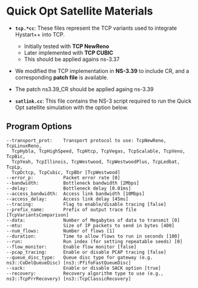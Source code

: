 # Quick Opt Satellite Materials

- **`tcp.*cc`**: These files represent the TCP variants used to integrate Hystart++ into TCP.  
  - Initially tested with **TCP NewReno**  
  - Later implemented with **TCP CUBIC**
  - This should be applied agains ns-3.37

- We modified the TCP implementation in **NS-3.39** to include CR, and a corresponding **patch file** is available.
- The patch ns3.39_CR should be applied againg ns-3.39


- **`satlink.cc`**: This file contains the NS-3 script required to run the Quick Opt satellite simulation with the option below.

## Program Options

```text
--transport_prot:    Transport protocol to use: TcpNewReno, TcpLinuxReno,
  TcpHybla, TcpHighSpeed, TcpHtcp, TcpVegas, TcpScalable, TcpVeno, TcpBic,
  TcpYeah, TcpIllinois, TcpWestwood, TcpWestwoodPlus, TcpLedbat, TcpLp,
  TcpDctcp, TcpCubic, TcpBbr [TcpWestwood]
--error_p:           Packet error rate [0]
--bandwidth:         Bottleneck bandwidth [2Mbps]
--delay:             Bottleneck delay [0.01ms]
--access_bandwidth:  Access link bandwidth [10Mbps]
--access_delay:      Access link delay [45ms]
--tracing:           Flag to enable/disable tracing [false]
--prefix_name:       Prefix of output trace file [TcpVariantsComparison]
--data:              Number of Megabytes of data to transmit [0]
--mtu:               Size of IP packets to send in bytes [400]
--num_flows:         Number of flows [1]
--duration:          Time to allow flows to run in seconds [100]
--run:               Run index (for setting repeatable seeds) [0]
--flow_monitor:      Enable flow monitor [false]
--pcap_tracing:      Enable or disable PCAP tracing [false]
--queue_disc_type:   Queue disc type for gateway (e.g. ns3::CoDelQueueDisc) [ns3::PfifoFastQueueDisc]
--sack:              Enable or disable SACK option [true]
--recovery:          Recovery algorithm type to use (e.g., ns3::TcpPrrRecovery) [ns3::TcpClassicRecovery]

